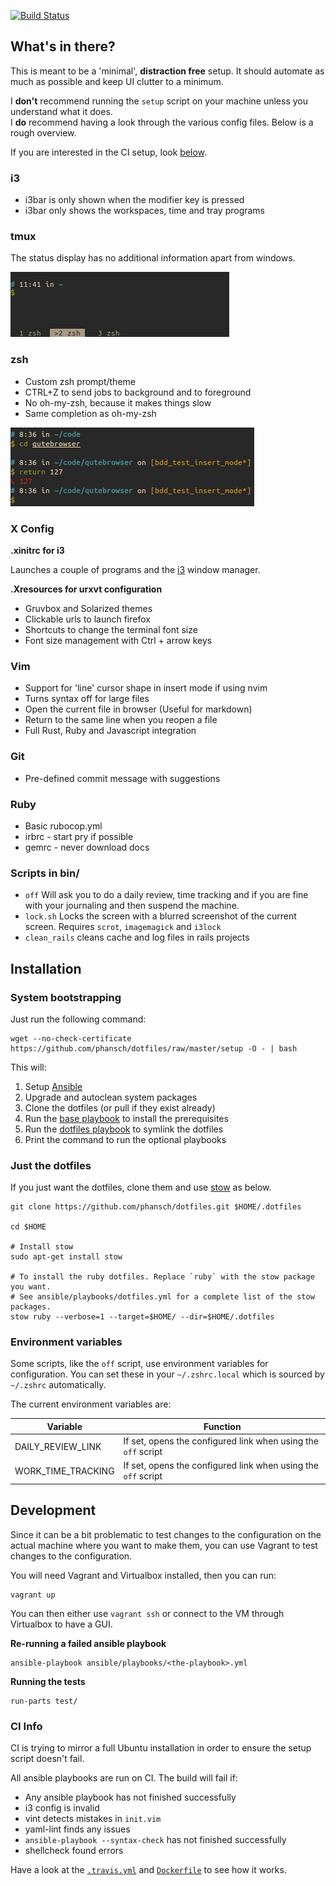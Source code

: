 [![Build Status](https://travis-ci.org/phansch/dotfiles.svg?branch=master)](https://travis-ci.org/phansch/dotfiles)

## What's in there?

This is meant to be a 'minimal', **distraction free** setup.
It should automate as much as possible and keep UI clutter to a minimum.

I **don't** recommend running the `setup` script on your machine unless
you understand what it does.  
I **do** recommend having a look through the various config files.
Below is a rough overview.

If you are interested in the CI setup, look [below](#ci-info).

### i3

 * i3bar is only shown when the modifier key is pressed
 * i3bar only shows the workspaces, time and tray programs

### tmux

The status display has no additional information apart from windows.

![tmux status display](screenshots/screen-tmux.png)

### zsh

* Custom zsh prompt/theme
* CTRL+Z to send jobs to background and to foreground
* No oh-my-zsh, because it makes things slow
* Same completion as oh-my-zsh

![zsh prompt](screenshots/screen-zsh1.png)

### X Config

**.xinitrc for i3**

Launches a couple of programs and the [i3](https://i3wm.org://i3wm.org/) window manager.

**.Xresources for urxvt configuration**

 * Gruvbox and Solarized themes
 * Clickable urls to launch firefox
 * Shortcuts to change the terminal font size
 * Font size management with Ctrl + arrow keys

### Vim

 * Support for 'line' cursor shape in insert mode if using nvim
 * Turns syntax off for large files
 * Open the current file in browser (Useful for markdown)
 * Return to the same line when you reopen a file
 * Full Rust, Ruby and Javascript integration

### Git

 * Pre-defined commit message with suggestions

### Ruby

 * Basic rubocop.yml
 * irbrc - start pry if possible
 * gemrc - never download docs

### Scripts in bin/

 * `off` Will ask you to do a daily review, time tracking and if you are fine with your journaling and then suspend the machine.
 * `lock.sh` Locks the screen with a blurred screenshot of the current screen.
   Requires `scrot`, `imagemagick` and `i3lock`
 * `clean_rails` cleans cache and log files in rails projects

## Installation

### System bootstrapping

Just run the following command:

    wget --no-check-certificate https://github.com/phansch/dotfiles/raw/master/setup -O - | bash

This will:

1. Setup [Ansible](https://www.ansible.com/)
2. Upgrade and autoclean system packages
3. Clone the dotfiles (or pull if they exist already)
4. Run the [base playbook](https://github.com/phansch/dotfiles/blob/master/ansible/playbooks/base.yml) to install the prerequisites
5. Run the [dotfiles playbook](https://github.com/phansch/dotfiles/blob/master/ansible/playbooks/dotfiles.yml) to symlink the dotfiles
7. Print the command to run the optional playbooks

### Just the dotfiles

If you just want the dotfiles, clone them and use [stow](https://www.gnu.org/software/stow/) as below.

    git clone https://github.com/phansch/dotfiles.git $HOME/.dotfiles

    cd $HOME

    # Install stow
    sudo apt-get install stow

    # To install the ruby dotfiles. Replace `ruby` with the stow package you want.
    # See ansible/playbooks/dotfiles.yml for a complete list of the stow packages.
    stow ruby --verbose=1 --target=$HOME/ --dir=$HOME/.dotfiles

### Environment variables

Some scripts, like the `off` script, use environment variables for configuration.
You can set these in your `~/.zshrc.local` which is sourced by `~/.zshrc` automatically.

The current environment variables are:

| Variable           | Function                                                      |
| ------------------ | ------------------------------------------------------------- |
| DAILY_REVIEW_LINK  | If set, opens the configured link when using the `off` script |
| WORK_TIME_TRACKING | If set, opens the configured link when using the `off` script |

## Development

Since it can be a bit problematic to test changes to the configuration on the actual machine where you want to make them, you can use Vagrant to test changes to the configuration.

You will need Vagrant and Virtualbox installed, then you can run:

    vagrant up

You can then either use `vagrant ssh` or connect to the VM through Virtualbox to have a GUI.

**Re-running a failed ansible playbook**

    ansible-playbook ansible/playbooks/<the-playbook>.yml

**Running the tests**

    run-parts test/

### CI Info

CI is trying to mirror a full Ubuntu installation in order to ensure the setup script doesn't fail.

All ansible playbooks are run on CI. The build will fail if:

* Any ansible playbook has not finished successfully
* i3 config is invalid
* vint detects mistakes in `init.vim`
* yaml-lint finds any issues
* `ansible-playbook --syntax-check` has not finished successfully
* shellcheck found errors

Have a look at the [`.travis.yml`][travis] and
[`Dockerfile`][dockerfile] to see how it works.

[travis]: https://github.com/phansch/dotfiles/blob/master/.travis.yml
[dockerfile]: https://github.com/phansch/dotfiles/blob/master/Dockerfile
